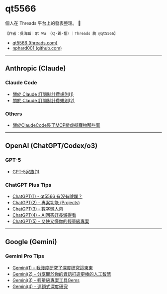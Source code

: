 # qt5566

個人在 Threads 平台上的發表整理。 🐧
```
【作者：吳海韜｜Qt Wu （Ｑ-踢-悟）｜Threads 脆 @qt5566】
```

- [qt5566 (threads.com)](https://www.threads.com/@qt5566)
- [nphard001 (github.com)](https://github.com/nphard001)

***

## Anthropic (Claude)

### Claude Code

- [關於 Claude 訂閱制計費規則(1)](https://www.threads.com/@qt5566/post/DMHWFIKyfd6?xmt=AQF0xiR3xyamZ9DEXX4GoN9o6qYy0Apj9eUpT8FaXfuiGQ)
- [關於 Claude 訂閱制計費規則(2)](https://www.threads.com/@qt5566/post/DMPb_1ayvAl?xmt=AQF0xiR3xyamZ9DEXX4GoN9o6qYy0Apj9eUpT8FaXfuiGQ)

### Others

- [關於ClaudeCode裝了MCP變虛擬寵物那些事](https://www.threads.com/@qt5566/post/DMkUkLNydUZ?xmt=AQF0xiR3xyamZ9DEXX4GoN9o6qYy0Apj9eUpT8FaXfuiGQ)

***

## OpenAI (ChatGPT/Codex/o3)

### GPT-5

- [GPT-5家族(1)](https://www.threads.com/@qt5566/post/DNEo5w6yClN?xmt=AQF0xiR3xyamZ9DEXX4GoN9o6qYy0Apj9eUpT8FaXfuiGQ)

### ChatGPT Plus Tips

- [ChatGPT(1) - qt5566 有沒有唬爛？](https://www.threads.com/@qt5566/post/DKeXU2tSZxE?xmt=AQF0AOBMpTBvLGNaHMnqPRkOgKwDZcJ9JyJ9oc1lxzMbfQ)
- [ChatGPT(2) - 專案功能 (Projects)](https://www.threads.com/@qt5566/post/DKg7Dcgyp6T?xmt=AQF0AOBMpTBvLGNaHMnqPRkOgKwDZcJ9JyJ9oc1lxzMbfQ)
- [ChatGPT(3) - 數字懶人包](https://www.threads.com/@qt5566/post/DKjquSkSDcP?xmt=AQF0AOBMpTBvLGNaHMnqPRkOgKwDZcJ9JyJ9oc1lxzMbfQ)
- [ChatGPT(4) - AI回答好長懶得看](https://www.threads.com/@qt5566/post/DKl8UPRycGY?xmt=AQF0AOBMpTBvLGNaHMnqPRkOgKwDZcJ9JyJ9oc1lxzMbfQ)
- [ChatGPT(5) - 又快又懂你的輕量級專案](https://www.threads.com/@qt5566/post/DKwm2W4Se48?xmt=AQF0AOBMpTBvLGNaHMnqPRkOgKwDZcJ9JyJ9oc1lxzMbfQ)

***

## Google (Gemini)

### Gemini Pro Tips

- [Gemini(1) - 我淺度研究了深度研究這東東](https://www.threads.com/@qt5566/post/DKoUwp1S0V7?xmt=AQF0AOBMpTBvLGNaHMnqPRkOgKwDZcJ9JyJ9oc1lxzMbfQ)
- [Gemini(2) - 分享關於你的資訊打造更棒的人工智慧](https://www.threads.com/@qt5566/post/DKrXQu6yEnW?xmt=AQF0AOBMpTBvLGNaHMnqPRkOgKwDZcJ9JyJ9oc1lxzMbfQ)
- [Gemini(3) - 輕量級專案工具Gems](https://www.threads.com/@qt5566/post/DKtn5UVyTt5?xmt=AQF0AOBMpTBvLGNaHMnqPRkOgKwDZcJ9JyJ9oc1lxzMbfQ)
- [Gemini(4) - 連鎖式深度研究](https://www.threads.com/@qt5566/post/DKzF0w3yQmW?xmt=AQF0AOBMpTBvLGNaHMnqPRkOgKwDZcJ9JyJ9oc1lxzMbfQ)

